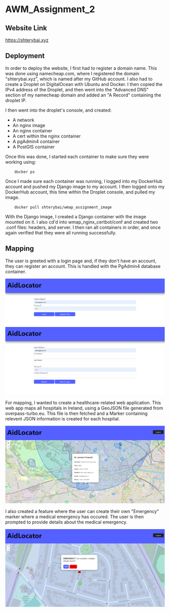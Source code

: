 # AWM_Assignment_2

## Website Link
https://shterybai.xyz

## Deployment
In order to deploy the website, I first had to register a domain name. This was done using namecheap.com, where I registered the domain "shterybai.xyz", which is named after my GitHub account. I also had to create a Droplet on DigitalOcean with Ubuntu and Docker. I then copied the IPv4 address of the Droplet, and then went into the "Advanced DNS" section of my namecheap domain and added an "A Record" containing the droplet IP.

I then went into the droplet's console, and created:
- A network
- An nginx image
- An nginx container
- A cert within the nginx container
- A pgAdmin4 container
- A PostGIS container

Once this was done, I started each container to make sure they were working using:

```
    docker ps
```

Once I made sure each container was running, I logged into my DockerHub account and pushed my Django image to my account. I then logged onto my DockerHub account, this time within the Droplet console, and pulled my image.

```
    docker pull shterybai/wmap_assignment_image
```

With the Django image, I created a Django container with the image mounted on it. I also cd'd into wmap_nginx_certbot/conf and created two .conf files: headers, and server. I then ran all containers in order, and once again verified that they were all running successfully.

## Mapping
The user is greeted with a login page and, if they don't have an account, they can register an account. This is handled with the PgAdmin4 database container.

![login](images/login.png)
![register](images/register.png)

For mapping, I wanted to create a healthcare-related web application. This web app maps all hospitals in Ireland, using a GeoJSON file generated from overpass-turbo.eu. This file is then fetched and a Marker containing relevent JSON information is created for each hospital.

![location](images/hospitalLocation.png)

I also created a feature where the user can create their own "Emergency" marker where a medical emergency has occured. The user is then prompted to provide details about the medical emergency.

![emergencyMarker](images/emergencyMarker.png)
